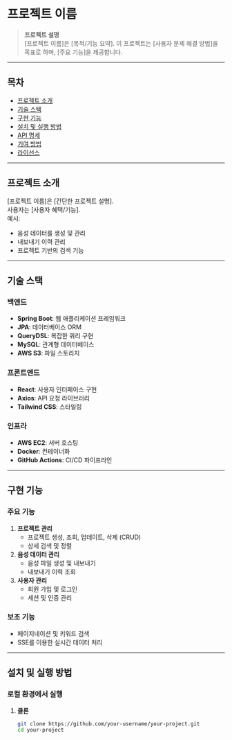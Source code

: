 # 프로젝트 이름

> **프로젝트 설명**  
[프로젝트 이름]은 [목적/기능 요약]. 이 프로젝트는 [사용자 문제 해결 방법]을 목표로 하며, [주요 기능]을 제공합니다.

---

## 목차

- [프로젝트 소개](#프로젝트-소개)
- [기술 스택](#기술-스택)
- [구현 기능](#구현-기능)
- [설치 및 실행 방법](#설치-및-실행-방법)
- [API 명세](#api-명세)
- [기여 방법](#기여-방법)
- [라이선스](#라이선스)

---

## 프로젝트 소개

[프로젝트 이름]은 [간단한 프로젝트 설명].  
사용자는 [사용자 혜택/기능].  
예시:

- 음성 데이터를 생성 및 관리
- 내보내기 이력 관리
- 프로젝트 기반의 검색 기능

---

## 기술 스택

### 백엔드

- **Spring Boot**: 웹 애플리케이션 프레임워크
- **JPA**: 데이터베이스 ORM
- **QueryDSL**: 복잡한 쿼리 구현
- **MySQL**: 관계형 데이터베이스
- **AWS S3**: 파일 스토리지

### 프론트엔드

- **React**: 사용자 인터페이스 구현
- **Axios**: API 요청 라이브러리
- **Tailwind CSS**: 스타일링

### 인프라

- **AWS EC2**: 서버 호스팅
- **Docker**: 컨테이너화
- **GitHub Actions**: CI/CD 파이프라인

---

## 구현 기능

### 주요 기능

1. **프로젝트 관리**
    - 프로젝트 생성, 조회, 업데이트, 삭제 (CRUD)
    - 상세 검색 및 정렬
2. **음성 데이터 관리**
    - 음성 파일 생성 및 내보내기
    - 내보내기 이력 조회
3. **사용자 관리**
    - 회원 가입 및 로그인
    - 세션 및 인증 관리

### 보조 기능

- 페이지네이션 및 키워드 검색
- SSE를 이용한 실시간 데이터 처리

---

## 설치 및 실행 방법

### 로컬 환경에서 실행

1. **클론**
   ```bash
   git clone https://github.com/your-username/your-project.git
   cd your-project